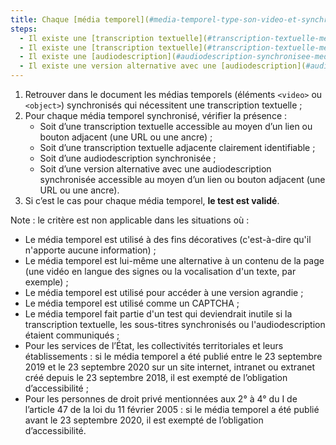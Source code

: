 ```yaml
---
title: Chaque [média temporel](#media-temporel-type-son-video-et-synchronise) synchronisé pré-enregistré vérifie-t-il, si nécessaire, une de ces conditions (hors cas particuliers) ?
steps:
  - Il existe une [transcription textuelle](#transcription-textuelle-media-temporel) accessible via un [lien ou bouton adjacent](#lien-ou-bouton-adjacent) ;
  - Il existe une [transcription textuelle](#transcription-textuelle-media-temporel) adjacente clairement identifiable ;
  - Il existe une [audiodescription](#audiodescription-synchronisee-media-temporel) synchronisée ;
  - Il existe une version alternative avec une [audiodescription](#audiodescription-synchronisee-media-temporel) synchronisée accessible via un [lien ou bouton adjacent](#lien-ou-bouton-adjacent).
---
```


1. Retrouver dans le document les médias temporels (éléments `<video>` ou `<object>`) synchronisés qui nécessitent une transcription textuelle ;
2. Pour chaque média temporel synchronisé, vérifier la présence :
   - Soit d’une transcription textuelle accessible au moyen d’un lien ou bouton adjacent (une URL ou une ancre) ;
   - Soit d’une transcription textuelle adjacente clairement identifiable ;
   - Soit d’une audiodescription synchronisée ;
   - Soit d’une version alternative avec une audiodescription synchronisée accessible au moyen d’un lien ou bouton adjacent (une URL ou une ancre).
3. Si c’est le cas pour chaque média temporel, **le test est validé**.

Note : le critère est non applicable dans les situations où :

- Le média temporel est utilisé à des fins décoratives (c'est-à-dire qu'il n'apporte aucune information) ;
- Le média temporel est lui-même une alternative à un contenu de la page (une vidéo en langue des signes ou la vocalisation d'un texte, par exemple) ;
- Le média temporel est utilisé pour accéder à une version agrandie ;
- Le média temporel est utilisé comme un CAPTCHA ;
- Le média temporel fait partie d'un test qui deviendrait inutile si la transcription textuelle, les sous-titres synchronisés ou l'audiodescription étaient communiqués ;
- Pour les services de l’État, les collectivités territoriales et leurs établissements : si le média temporel a été publié entre le 23 septembre 2019 et le 23 septembre 2020 sur un site internet, intranet ou extranet créé depuis le 23 septembre 2018, il est exempté de l’obligation d’accessibilité ;
- Pour les personnes de droit privé mentionnées aux 2° à 4° du I de l’article 47 de la loi du 11 février 2005 : si le média temporel a été publié avant le 23 septembre 2020, il est exempté de l’obligation d’accessibilité.
